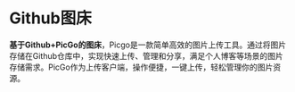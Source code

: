 # Github图床

**基于Github+PicGo的图床**，Picgo是一款简单高效的图片上传工具。通过将图片存储在Github仓库中，实现快速上传、管理和分享，满足个人博客等场景的图片存储需求。PicGo作为上传客户端，操作便捷，一键上传，轻松管理你的图片资源。
